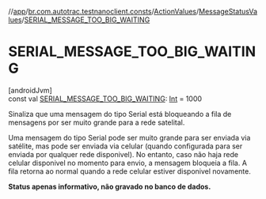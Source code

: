 //[app](../../../../index.md)/[br.com.autotrac.testnanoclient.consts](../../index.md)/[ActionValues](../index.md)/[MessageStatusValues](index.md)/[SERIAL_MESSAGE_TOO_BIG_WAITING](-s-e-r-i-a-l_-m-e-s-s-a-g-e_-t-o-o_-b-i-g_-w-a-i-t-i-n-g.md)

# SERIAL_MESSAGE_TOO_BIG_WAITING

[androidJvm]\
const val [SERIAL_MESSAGE_TOO_BIG_WAITING](-s-e-r-i-a-l_-m-e-s-s-a-g-e_-t-o-o_-b-i-g_-w-a-i-t-i-n-g.md): [Int](https://kotlinlang.org/api/latest/jvm/stdlib/kotlin/-int/index.html) = 1000

Sinaliza que uma mensagem do tipo Serial está bloqueando a fila de mensagens por ser muito grande para a rede satelital.

Uma mensagem do tipo Serial pode ser muito grande para ser enviada via satélite, mas pode ser enviada via celular (quando configurada para ser enviada por qualquer rede disponivel). No entanto, caso não haja rede celular disponivel no momento para envio, a mensagem bloqueia a fila. A fila retorna ao normal quando a rede celular estiver disponivel novamente.

**Status apenas informativo, não gravado no banco de dados.**
